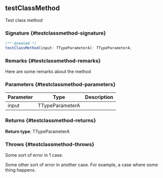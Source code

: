 ## testClassMethod

Test class method

### Signature {#testclassmethod-signature}

```typescript
/** @sealed */
testClassMethod(input: TTypeParameterA): TTypeParameterA;
```

### Remarks {#testclassmethod-remarks}

Here are some remarks about the method

### Parameters {#testclassmethod-parameters}

| Parameter | Type | Description |
| - | - | - |
| input | TTypeParameterA |  |

### Returns {#testclassmethod-returns}

**Return type**: TTypeParameterA

### Throws {#testclassmethod-throws}

Some sort of error in 1 case.

Some other sort of error in another case. For example, a case where some thing happens.
